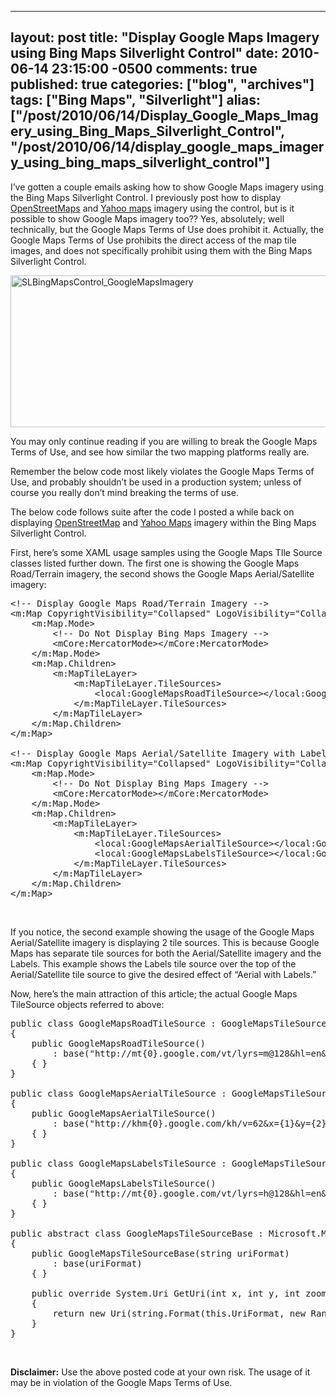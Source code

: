   ---
  layout: post
  title: "Display Google Maps Imagery using Bing Maps Silverlight Control"
  date: 2010-06-14 23:15:00 -0500
  comments: true
  published: true
  categories: ["blog", "archives"]
  tags: ["Bing Maps", "Silverlight"]
  alias: ["/post/2010/06/14/Display_Google_Maps_Imagery_using_Bing_Maps_Silverlight_Control", "/post/2010/06/14/display_google_maps_imagery_using_bing_maps_silverlight_control"]
  ---
<!-- more -->
<p>I&rsquo;ve gotten a couple emails asking how to show Google Maps imagery using the Bing Maps Silverlight Control. I previously post how to display <a href="http://pietschsoft.com/post/2009/11/12/Display_OpenStreetMap_Imagery_using_Bing_Maps_Silverlight_Control_Version_1_RTW.aspx">OpenStreetMaps</a> and <a href="http://pietschsoft.com/post/2009/03/20/Virtual-Earth-Silverlight-Overlay-OpenStreetMap2c-OpenAerialMap-and-Yahoo-Map-Imagery-using-Custom-Tile-Layers!.aspx">Yahoo maps</a> imagery using the control, but is it possible to show Google Maps imagery too?? Yes, absolutely; well technically, but the Google Maps Terms of Use does prohibit it. Actually, the Google Maps Terms of Use prohibits the direct access of the map tile images, and does not specifically prohibit using them with the Bing Maps Silverlight Control.</p>
<p><a href="http://pietschsoft.com/image.axd?picture=SLBingMapsControl_GoogleMapsImagery.png"><img style="border-bottom: 0px; border-left: 0px; display: inline; border-top: 0px; border-right: 0px" title="SLBingMapsControl_GoogleMapsImagery" src="http://pietschsoft.com/image.axd?picture=SLBingMapsControl_GoogleMapsImagery_thumb.png" border="0" alt="SLBingMapsControl_GoogleMapsImagery" width="644" height="243" /></a></p>
<p>You may only continue reading if you are willing to break the Google Maps Terms of Use, and see how similar the two mapping platforms really are.</p>
<p>Remember the below code most likely violates the Google Maps Terms of Use, and probably shouldn&rsquo;t be used in a production system; unless of course you really don&rsquo;t mind breaking the terms of use.</p>
<p>The below code follows suite after the code I posted a while back on displaying <a href="http://pietschsoft.com/post/2009/11/12/Display_OpenStreetMap_Imagery_using_Bing_Maps_Silverlight_Control_Version_1_RTW.aspx">OpenStreetMap</a> and <a href="http://pietschsoft.com/post/2009/03/20/Virtual-Earth-Silverlight-Overlay-OpenStreetMap2c-OpenAerialMap-and-Yahoo-Map-Imagery-using-Custom-Tile-Layers!.aspx">Yahoo Maps</a> imagery within the Bing Maps Silverlight Control.</p>
<p>First, here&rsquo;s some XAML usage samples using the Google Maps TIle Source classes listed further down. The first one is showing the Google Maps Road/Terrain imagery, the second shows the Google Maps Aerial/Satellite imagery:</p>
<pre class="csharpcode"><span class="rem">&lt;!-- Display Google Maps Road/Terrain Imagery --&gt;</span><br /><span class="kwrd">&lt;</span><span class="html">m:Map</span> <span class="attr">CopyrightVisibility</span><span class="kwrd">="Collapsed"</span> <span class="attr">LogoVisibility</span><span class="kwrd">="Collapsed"</span><span class="kwrd">&gt;</span><br />    <span class="kwrd">&lt;</span><span class="html">m:Map.Mode</span><span class="kwrd">&gt;</span><br />        <span class="rem">&lt;!-- Do Not Display Bing Maps Imagery --&gt;</span><br />        <span class="kwrd">&lt;</span><span class="html">mCore:MercatorMode</span><span class="kwrd">&gt;&lt;/</span><span class="html">mCore:MercatorMode</span><span class="kwrd">&gt;</span><br />    <span class="kwrd">&lt;/</span><span class="html">m:Map.Mode</span><span class="kwrd">&gt;</span><br />    <span class="kwrd">&lt;</span><span class="html">m:Map.Children</span><span class="kwrd">&gt;</span><br />        <span class="kwrd">&lt;</span><span class="html">m:MapTileLayer</span><span class="kwrd">&gt;</span><br />            <span class="kwrd">&lt;</span><span class="html">m:MapTileLayer.TileSources</span><span class="kwrd">&gt;</span><br />                <span class="kwrd">&lt;</span><span class="html">local:GoogleMapsRoadTileSource</span><span class="kwrd">&gt;&lt;/</span><span class="html">local:GoogleMapsRoadTileSource</span><span class="kwrd">&gt;</span><br />            <span class="kwrd">&lt;/</span><span class="html">m:MapTileLayer.TileSources</span><span class="kwrd">&gt;</span><br />        <span class="kwrd">&lt;/</span><span class="html">m:MapTileLayer</span><span class="kwrd">&gt;</span><br />    <span class="kwrd">&lt;/</span><span class="html">m:Map.Children</span><span class="kwrd">&gt;</span><br /><span class="kwrd">&lt;/</span><span class="html">m:Map</span><span class="kwrd">&gt;</span><br /><br /><span class="rem">&lt;!-- Display Google Maps Aerial/Satellite Imagery with Labels --&gt;</span><br /><span class="kwrd">&lt;</span><span class="html">m:Map</span> <span class="attr">CopyrightVisibility</span><span class="kwrd">="Collapsed"</span> <span class="attr">LogoVisibility</span><span class="kwrd">="Collapsed"</span><span class="kwrd">&gt;</span><br />    <span class="kwrd">&lt;</span><span class="html">m:Map.Mode</span><span class="kwrd">&gt;</span><br />        <span class="rem">&lt;!-- Do Not Display Bing Maps Imagery --&gt;</span><br />        <span class="kwrd">&lt;</span><span class="html">mCore:MercatorMode</span><span class="kwrd">&gt;&lt;/</span><span class="html">mCore:MercatorMode</span><span class="kwrd">&gt;</span><br />    <span class="kwrd">&lt;/</span><span class="html">m:Map.Mode</span><span class="kwrd">&gt;</span><br />    <span class="kwrd">&lt;</span><span class="html">m:Map.Children</span><span class="kwrd">&gt;</span><br />        <span class="kwrd">&lt;</span><span class="html">m:MapTileLayer</span><span class="kwrd">&gt;</span><br />            <span class="kwrd">&lt;</span><span class="html">m:MapTileLayer.TileSources</span><span class="kwrd">&gt;</span><br />                <span class="kwrd">&lt;</span><span class="html">local:GoogleMapsAerialTileSource</span><span class="kwrd">&gt;&lt;/</span><span class="html">local:GoogleMapsAerialTileSource</span><span class="kwrd">&gt;</span><br />                <span class="kwrd">&lt;</span><span class="html">local:GoogleMapsLabelsTileSource</span><span class="kwrd">&gt;&lt;/</span><span class="html">local:GoogleMapsLabelsTileSource</span><span class="kwrd">&gt;</span><br />            <span class="kwrd">&lt;/</span><span class="html">m:MapTileLayer.TileSources</span><span class="kwrd">&gt;</span><br />        <span class="kwrd">&lt;/</span><span class="html">m:MapTileLayer</span><span class="kwrd">&gt;</span><br />    <span class="kwrd">&lt;/</span><span class="html">m:Map.Children</span><span class="kwrd">&gt;</span><br /><span class="kwrd">&lt;/</span><span class="html">m:Map</span><span class="kwrd">&gt;</span></pre>
<p><!-- .csharpcode, .csharpcode pre { 	font-size: small; 	color: black; 	font-family: consolas, "Courier New", courier, monospace; 	background-color: #ffffff; 	/*white-space: pre;*/ } .csharpcode pre { margin: 0em; } .csharpcode .rem { color: #008000; } .csharpcode .kwrd { color: #0000ff; } .csharpcode .str { color: #006080; } .csharpcode .op { color: #0000c0; } .csharpcode .preproc { color: #cc6633; } .csharpcode .asp { background-color: #ffff00; } .csharpcode .html { color: #800000; } .csharpcode .attr { color: #ff0000; } .csharpcode .alt  { 	background-color: #f4f4f4; 	width: 100%; 	margin: 0em; } .csharpcode .lnum { color: #606060; } --></p>
<p>&nbsp;</p>
<p>If you notice, the second example showing the usage of the Google Maps Aerial/Satellite imagery is displaying 2 tile sources. This is because Google Maps has separate tile sources for both the Aerial/Satellite imagery and the Labels. This example shows the Labels tile source over the top of the Aerial/Satellite tile source to give the desired effect of &ldquo;Aerial with Labels.&rdquo;</p>
<p>Now, here&rsquo;s the main attraction of this article; the actual Google Maps TileSource objects referred to above:</p>
<pre class="csharpcode"><span class="kwrd">public</span> <span class="kwrd">class</span> GoogleMapsRoadTileSource : GoogleMapsTileSourceBase<br />{<br />    <span class="kwrd">public</span> GoogleMapsRoadTileSource()<br />        : <span class="kwrd">base</span>(<span class="str">"http://mt{0}.google.com/vt/lyrs=m@128&amp;hl=en&amp;x={1}&amp;y={2}&amp;z={3}&amp;s="</span>)<br />    { }<br />}<br /><br /><span class="kwrd">public</span> <span class="kwrd">class</span> GoogleMapsAerialTileSource : GoogleMapsTileSourceBase<br />{<br />    <span class="kwrd">public</span> GoogleMapsAerialTileSource()<br />        : <span class="kwrd">base</span>(<span class="str">"http://khm{0}.google.com/kh/v=62&amp;x={1}&amp;y={2}&amp;z={3}&amp;s="</span>)<br />    { }<br />}<br /><br /><span class="kwrd">public</span> <span class="kwrd">class</span> GoogleMapsLabelsTileSource : GoogleMapsTileSourceBase<br />{<br />    <span class="kwrd">public</span> GoogleMapsLabelsTileSource()<br />        : <span class="kwrd">base</span>(<span class="str">"http://mt{0}.google.com/vt/lyrs=h@128&amp;hl=en&amp;x={1}&amp;y={2}&amp;z={3}&amp;s="</span>)<br />    { }<br />}<br /><br /><span class="kwrd">public</span> <span class="kwrd">abstract</span> <span class="kwrd">class</span> GoogleMapsTileSourceBase : Microsoft.Maps.MapControl.TileSource<br />{<br />    <span class="kwrd">public</span> GoogleMapsTileSourceBase(<span class="kwrd">string</span> uriFormat)<br />        : <span class="kwrd">base</span>(uriFormat)<br />    { }<br /><br />    <span class="kwrd">public</span> <span class="kwrd">override</span> System.Uri GetUri(<span class="kwrd">int</span> x, <span class="kwrd">int</span> y, <span class="kwrd">int</span> zoomLevel)<br />    {<br />        <span class="kwrd">return</span> <span class="kwrd">new</span> Uri(<span class="kwrd">string</span>.Format(<span class="kwrd">this</span>.UriFormat, <span class="kwrd">new</span> Random().Next() % 4, x, y, zoomLevel));<br />    }<br />}</pre>
<p><!-- .csharpcode, .csharpcode pre { 	font-size: small; 	color: black; 	font-family: consolas, "Courier New", courier, monospace; 	background-color: #ffffff; 	/*white-space: pre;*/ } .csharpcode pre { margin: 0em; } .csharpcode .rem { color: #008000; } .csharpcode .kwrd { color: #0000ff; } .csharpcode .str { color: #006080; } .csharpcode .op { color: #0000c0; } .csharpcode .preproc { color: #cc6633; } .csharpcode .asp { background-color: #ffff00; } .csharpcode .html { color: #800000; } .csharpcode .attr { color: #ff0000; } .csharpcode .alt  { 	background-color: #f4f4f4; 	width: 100%; 	margin: 0em; } .csharpcode .lnum { color: #606060; } --></p>
<p>&nbsp;</p>
<p><strong>Disclaimer:</strong> Use the above posted code at your own risk. The usage of it may be in violation of the Google Maps Terms of Use.</p>

